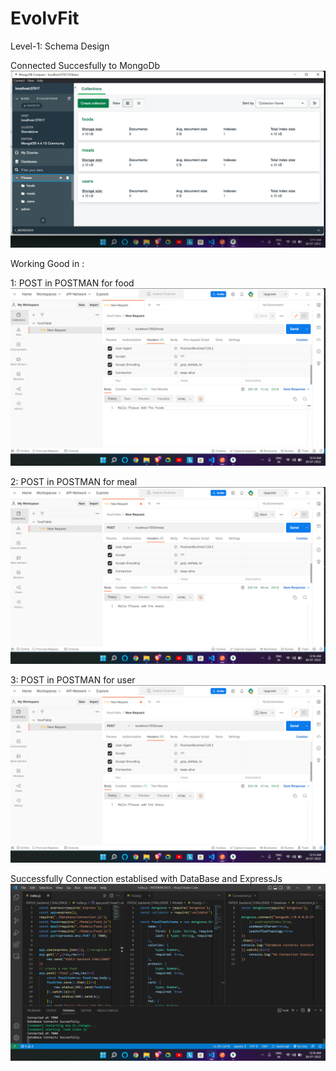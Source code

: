# EvolvFit
Level-1: Schema Design

Connected Succesfully to MongoDb
![](DemoImages/Mongo.png)

Working Good in :

1: POST in POSTMAN for food
![](DemoImages/food.png)

2: POST in POSTMAN for meal
![](DemoImages/meal.png)

3: POST in POSTMAN for user
![](DemoImages/user.png)


Successfully Connection establised with DataBase and ExpressJs
![](DemoImages/code.png)
